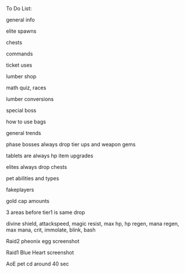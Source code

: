To Do List:

general info

elite spawns

chests

commands

ticket uses

lumber shop

math quiz, races


lumber conversions

special boss

how to use bags

general trends

phase bosses always drop tier ups and weapon gems

tablets are always hp item upgrades

elites always drop chests

pet abilities and types

fakeplayers

gold cap amounts

3 areas before tier1 is same drop

divine shield, attackspeed, magic resist, max hp, hp regen, mana regen, max mana, crit, immolate, blink, bash

Raid2 pheonix egg screenshot

Raid1 Blue Heart screenshot

AoE pet cd around 40 sec
